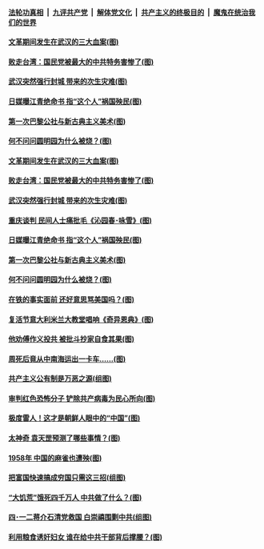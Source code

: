 ####  [法轮功真相](../../../../basic/blob/master/README.md?t=04172201) &nbsp;|&nbsp; [九评共产党](../../../../9ping.md/blob/master/README.md?t=04172201) &nbsp;|&nbsp; [解体党文化](../../../../jtdwh.md/blob/master/README.md?t=04172201)  &nbsp;|&nbsp; [共产主义的终极目的](../../../../gczydzjmd.md/blob/master/README.md?t=04172201) &nbsp;|&nbsp; [魔鬼在统治我们的世界](../../../../mgztzwmdsj.md/blob/master/README.md?t=04172201) 

#### [文革期间发生在武汉的三大血案(图)](../pages/p6/930112.md?t=04172201) 

#### [败走台湾：国民党被最大的中共特务害惨了(图)](../pages/p6/928498.md?t=04172201) 

#### [武汉突然强行封城 带来的次生灾难(图)](../pages/p6/930083.md?t=04172201) 

#### [日媒曝江青绝命书 指“这个人”祸国殃民(图)](../pages/p6/928504.md?t=04172201) 

#### [第一次巴黎公社与新古典主义美术(图)](../pages/p6/930007.md?t=04172201) 

#### [何不问问圆明园为什么被烧？(图)](../pages/p6/929729.md?t=04172201) 

#### [文革期间发生在武汉的三大血案(图)](../pages/p6/930112.md?t=04172201) 

#### [败走台湾：国民党被最大的中共特务害惨了(图)](../pages/p6/928498.md?t=04172201) 

#### [武汉突然强行封城 带来的次生灾难(图)](../pages/p6/930083.md?t=04172201) 

#### [重庆谈判 民间人士痛批毛《沁园春･咏雪》(图)](../pages/p6/929455.md?t=04172201) 

#### [日媒曝江青绝命书 指“这个人”祸国殃民(图)](../pages/p6/928504.md?t=04172201) 

#### [第一次巴黎公社与新古典主义美术(图)](../pages/p6/930007.md?t=04172201) 

#### [何不问问圆明园为什么被烧？(图)](../pages/p6/929729.md?t=04172201) 

#### [在铁的事实面前 还好意思骂美国吗？(图)](../pages/p6/929890.md?t=04172201) 

#### [复活节意大利米兰大教堂唱响《奇异恩典》(图)](../pages/p6/929866.md?t=04172201) 

#### [他劝傅作义投共 被批斗抄家自食其果(图)](../pages/p6/929166.md?t=04172201) 

#### [周死后竟从中南海运出一卡车……(图)](../pages/p6/928502.md?t=04172201) 

#### [共产主义公有制是万恶之源(组图)](../pages/p6/929452.md?t=04172201) 

#### [审判红色恐怖分子 铲除共产病毒为民心所向(图)](../pages/p6/929704.md?t=04172201) 

#### [极度雷人！这才是朝鲜人眼中的“中国”(图)](../pages/p6/928495.md?t=04172201) 

#### [太神奇 袁天罡预测了哪些事情？(图)](../pages/p6/929627.md?t=04172201) 

#### [1958年 中国的麻雀也遭殃(图)](../pages/p6/929082.md?t=04172201) 

#### [把富国快速搞成穷国只需这三招(组图)](../pages/p6/929509.md?t=04172201) 

#### [“大饥荒”饿死四千万人 中共做了什么？(图)](../pages/p6/929250.md?t=04172201) 

#### [四･一二蒋介石清党救国 白崇禧围剿中共(组图)](../pages/p6/928827.md?t=04172201) 

#### [利用粮食诱奸妇女 谁在给中共干部背后撑腰？(图)](../pages/p6/929274.md?t=04172201) 

